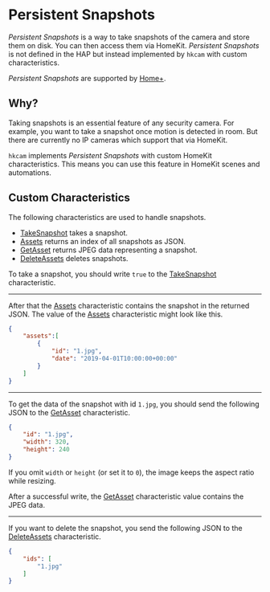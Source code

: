 # Persistent Snapshots

*Persistent Snapshots* is a way to take snapshots of the camera and store them on disk.
You can then access them via HomeKit.
*Persistent Snapshots* is not defined in the HAP but instead implemented by `hkcam` with custom characteristics.

*Persistent Snapshots* are supported by [Home+](https://hochgatterer.me/home+).

## Why?

Taking snapshots is an essential feature of any security camera.
For example, you want to take a snapshot once motion is detected in room.
But there are currently no IP cameras which support that via HomeKit.

`hkcam` implements *Persistent Snapshots* with custom HomeKit characteristics.
This means you can use this feature in HomeKit scenes and automations.

## Custom Characteristics

The following characteristics are used to handle snapshots.

- [TakeSnapshot](/take_snapshot.go) takes a snapshot.
- [Assets](/assets.go) returns an index of all snapshots as JSON.
- [GetAsset](/get_asset.go) returns JPEG data representing a snapshot.
- [DeleteAssets](/delete_assets.go) deletes snapshots.

To take a snapshot, you should write `true` to the [TakeSnapshot](/take_snapshot.go) characteristic.

---

After that the [Assets](/assets.go) characteristic contains the snapshot in the returned JSON.
The value of the [Assets](/assets.go) characteristic might look like this.

```json
{
    "assets":[
        {
            "id": "1.jpg",
            "date": "2019-04-01T10:00:00+00:00"
        }
    ]
}
```

---

To get the data of the snapshot with id `1.jpg`, you should send the following JSON to the [GetAsset](/get_asset.go) characteristic.

```json
{
    "id": "1.jpg",
    "width": 320,
    "height": 240
}
```

If you omit `width` or `height` (or set it to `0`), the image keeps the aspect ratio while resizing.

After a successful write, the [GetAsset](/get_asset.go) characteristic value contains the JPEG data.

---

If you want to delete the snapshot, you send the following JSON to the [DeleteAssets](/delete_assets.go) characteristic.

```json
{
    "ids": [
        "1.jpg"
    ]
}
```